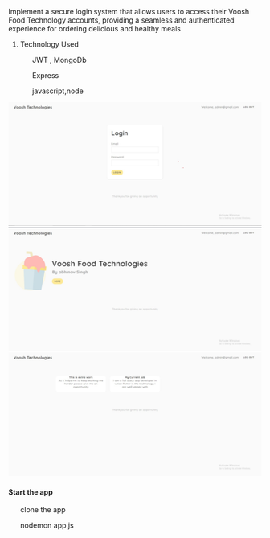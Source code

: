 <html>

  <p>Implement a secure login system that allows users to access their Voosh Food Technology accounts, providing a seamless and authenticated experience for ordering delicious and healthy meals
<ol>
  <li>Technology Used</li>
  <ul>JWT , MongoDb </ul>
  <ul>Express</ul>
  <ul>javascript,node</ul>
</ol>
    </p>
  <img src="https://github.com/abhinavsrepository/logintask/blob/Main/login-page.jpg"/>
  <img src="https://github.com/abhinavsrepository/logintask/blob/Main/voosh.jpg"/>
  <img src="https://github.com/abhinavsrepository/logintask/blob/Main/more.jpg"/>
  <h4>
    Start the app 
    
  </h4>
  <ul>
    <p>clone the app</p>
    <p>nodemon app.js</p>
    
  </ul>
  
</html>
